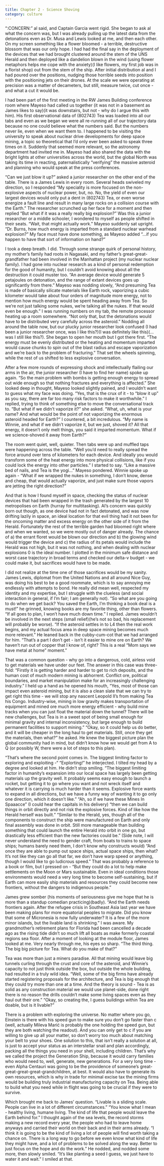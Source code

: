 ```yaml
---
title: Chapter 2 - Science Shoving
category: culture
---
```

“:CONCERN:” al said, and Captain Garcia went rigid. She began to ask al what the concern was, but I was already pulling up the latest data from the detonations even as Dr. Musa and Lewis looked at me, and then each other. On my screen something like a flower bloomed - a terrible, destructive blossom that was our only hope. I had had the final say in the deployment of the devices that we had brought clustered around the stem of the UNS Herald and then deployed like a dandelion blown in the wind (using flower metaphors helps me cope with the anxiety)(I like flowers, my first job was in a florist shop) out from the stem of the ship. After initial distribution al and I had poured over the positions, nudging those horrible seeds into position with the positioning jets on their drones. At the scale we were operating at precision was a matter of decameters, but still, measure twice, cut once - and what a cut it would be.

I had been part of the first meeting in the RW James Building conference room where Mayeso had called us together (it was not in a basement as James likes to say)(it was downstairs, but not - why do I argue this with him). His first observational data of (802743) Tea was loaded into all our tabs and even as we began we were all re-running all of our trajectory data because no one could believe what the numbers said. But the numbers never lie, even when we want them to. I happened to be visiting the university to speak about nuclear drive developments for deep space mining, a topic so theoretical that I’d only ever been asked to speak three times on it. Suddenly that seemed more relevant, so the astronomy department had invited me in. Mayeso had also shared the data with the bright lights at other universities across the world, but the global North was taking its time in reacting, paternalistically “verifying” the massive asteroid and planning who would speak at the press conferences.

“Can we just blow it up?” asked a junior researcher on the other end of the table. There is a James Lewis in every room. Several heads swiveled my direction, so I responded “My speciality is more focused on the non-explosive aspects of nuclear power, but, no. No, the yield of even our largest devices would only put a dent in (802743) Tea, or even worse energize a fault line and result in many large rocks on a collision course with the Earth.” The researcher scrunched up her face for a moment and then replied “But what if it was a really really big explosion?” Was this a junior researcher or a middle schooler, I wondered to myself as people shifted in their seats. “Wait, that might actually work.” Mayeso suddenly sat upright. “Dr. Burns, how much energy is imparted from a standard nuclear warhead explosion?” My face must have done something, as Mayeso added “…if you happen to have that sort of information on hand?”

I took a deep breath. I did. Through some strange quirk of personal history, my mother’s family had roots in Nagasaki, and my father’s great-great-grandfather had been involved in the Manhattan project (my nuclear nuclear family). I had gone into nuclear research as a kind of personal redemption for the good of humanity, but I couldn’t avoid knowing about all the destruction it could muster too. “An average device would generate 5 petajoules on detonation, and the range of extant devices goes up significantly from there.” Mayeso was nodding slowly, “And presuming Tea is made of basically silicate materials like Earth rock, vaporizing a cubic kilometer would take about four orders of magnitude more energy, not to mention how much energy would be spent heading away from Tea. So we’re not just talking some nukes, we’re talking all the nukes. If that would even be enough.” I was running numbers on my tab, the remote processor heating up a room somewhere. “Not only that, but the detonations would have to be distributed very carefully across the asteroid.” Nodding all around the table now, but our plucky junior researcher look confused (I had been a junior researcher once, was I like this?)(I was definitely like this)(…was I still like this?). She began to open her mouth but I got there first. “The energy must be evenly distributed or the heating and momentum imparted would cause chunks to spin out of the blast radius and escape vaporization and we’re back to the problem of fracturing.” That set the wheels spinning, while the rest of us shifted to less explosive conversation.

After a few more rounds of expressing shock and intellectually flailing our arms in the air, the junior researcher (I have to find her name) spoke up again. “So the main problem with bombs is getting enough energy to spread out wide enough so that nothing fractures and everything is affected.” She looked deep in thought, Mayeso looked slightly pained, and I wouldn’t want to guess what my face was doing. “Yes, that is the crux of it - to “blow it up” as you say, there are far too many risk factors to make it worthwhile.” I replied, trying to think of something else to move the conversational track to. “But what if we didn’t vaporize it?” she asked. “What, uh, what is your name? And what would be the point of not vaporizing the enormous asteroid headed for Earth?” I countered, a bit incredulous. “My name is Winnie, and what if we didn’t vaporize it, but we just, shoved it? All that energy, it doesn’t only melt things, you said it imparted momentum. What if we science-shoved it away from Earth?”

The room went quiet, well, quieter. Then tabs were up and muffled taps were happening across the table. “Well you’d need to really spread the force around over tens of kilometers for each device. And ideally you would transform some of the heat energy into more physical collisions, like if you could lock the energy into other particles.” I started to say. “Like a massive bed of nails, and Tea is the yogi…” Mayeso pondered. Winnie spoke up again - “What if we wrapped the nukes in something, I don’t know, dense and cheap, that would actually vaporize, and just make sure those vapors are jetting the right direction?”

And that is how I found myself in space, checking the status of nuclear devices that had been wrapped in the trash generated by the largest 10 metropolises on Earth (hurray for multitasking). Al’s concern was quickly born out though, as one device had not in fact detonated, and was now drifting lazily in space, an ideal location for that evil thing had it not been for the oncoming matter and excess energy on the other side of it from the Herald. Fortunately the rest of the terrible garden had bloomed right where and when we wanted, so we were mostly out of danger already. The chance of a) the errant floret would be blown our direction and b) the glowing wind would trigger the device and c) the radius of its petals would include the Herald was not high, but it was not nothing, and when dealing with nuclear explosions 0 is the ideal number. I plotted in the minimum safe distance and worst case trajectory in broad terms and checked our delta-v budget - we could make it, but sacrifices would have to be made.

I did not realize at the time one of those sacrifices would be my sanity. James Lewis, diplomat from the United Nations and all around Nice Guy, was doing his best to be a good roommate, which is to say annoying me endlessly with attempts to bond. He really did mean well, respected my identity and my expertise, but I struggle with the clueless (and social interaction in general, if I’m fair; I am generally not). “So what are you going to do when we get back? You saved the Earth, I’m thinking a book deal is a must!” he grinned, knowing books are my favorite thing, other than flowers. “If all goes to plan, I won’t have much down time.” I replied. James wouldn’t be involved in the next steps (small relief)(he’s not so bad, his replacement will probably be worse). “If the asteroid settles in to L4 then the real work begins, and my actual focus area in deep space mining becomes much more relevant.” He leaned back in the cubby-cum-cot that we had arranged for him. “That’s a part I don’t get - isn’t it easier to mine ore on Earth? We haven’t run out of copper that I know of, right? This is a real “Mom says we have metal at home” moment.”

That was a common question - why go into a dangerous, cold, airless void to get materials we have under our feet. The answer in this case was three-fold: “Firstly it is getting harder and harder to get to rich deposits, and the human cost of much modern mining is abhorrent. Conflict ore, political boundaries, and market manipulation make for an increasingly challenging industry.” I held up a hand as he opened his mouth, “Yes, most of those can impact even asteroid mining, but it is also a clean slate that we can try to get right this time - we will stop any nascent Leopold II’s from making Tea his Congo. Industry-wise, mining in low gravity makes transportation of equipment and mined ore much more energy efficient - why build mine tracks when you can just float the material down the tunnel? There will be new challenges, but Tea is in a sweet spot of being small enough for minimal gravity and internal inconsistency, but large enough to build permanent facilities to support mining.” “Okay, so it could help us do better, and it will be cheaper in the long haul to get materials. Still, once they get the materials, then what?” he asked. He knew the biggest picture plan the global community had in mind, but didn’t know how we would get from A to Q (or possibly W, there were a lot of steps to this plan).

“That’s where the second point comes in. The biggest limiting factor to exploring and exploiting -“ “Explorting!” he interjected. I tilted my head by a degree and looked at him. He didn’t stop smiling. “The biggest limiting factor in humanity’s expansion into our local space has largely been getting materials up the gravity well. It probably seems easy enough to launch a rocket, but getting it to go where you want and not wreck itself and whatever it is carrying is much harder than it seems. Explosive force wants to expand in all directions, but we have a funny way of wanting it to go only one direction, which it doesn’t like.” “Ah, so if we have these Mines In Spaaacce” (I could hear the capitals in his delivery) “then we can build things in orbit directly and not risk the explosive forces. Kind of like how the Herald herself was built.” “Similar to the Herald, yes, though all of the components to construct the ship were manufactured on Earth and only final assembly was done in orbit. Still more manageable than building something that could launch the entire Herald into orbit in one go, but drastically less efficient than the new factories could be.” (Side note, I will never understand the need to gender craft, from boats to trains to space ships; humans barely need them, I don’t know why constructs would) “And once they are able to pump out space ships, actual space ships, then what? It’s not like they can go all that far, we don’t have warp speed or anything, though I would like to go ludicrous speed.” That was probably a reference to a book or film, but I pressed on - “But they could do a lot to help make settlements on the Moon or Mars sustainable. Even in ideal conditions those environments would need a very long time to become self-sustaining, but if Earth can more easily ship materials and resources they could become new frontiers, without the dangers to indigenous people.”

James grew somber (his moments of seriousness give me hope that he is more than a standup comedian practicing)(badly). “And the Earth needs frontiers again. After the refugee crisis in Southeast Asia last year we have been making plans for more equatorial peoples to migrate. Did you know that some of Micronesia is now fully underwater? It is a few of the more minor islands, but the livable land is shrinking.” I was aware. My grandmother’s retirement plans for Florida had been cancelled a decade ago as the rising tide didn’t so much lift all boats as make formerly coastal regions sea floor. After a moment of looking at the module floor, James looked at me. Very nearly through me, his eyes so sharp. “The third thing. The big big picture for Tea. What do you make of that?”

Tea was more than just a miners paradise. All that mining would leave big tunnels curling through the crust and core of the asteroid, and Winnie’s capacity to not just think outside the box, but outside the whole building, had resulted in a truly wild idea. “Well, some of the big firms have already started registering proposals for the architecture, and Tea is big enough that they could try more than one at a time. And the theory is sound - Tea is as solid as any construction material we would use planet-side, done right there is no reason the drills couldn’t make some living spaces even as they haul out their ore.” “Okay, so creating the, I guess buildings within Tea are doable, but is it livable?”

There is a problem with exploring the universe. No matter where you go, Einstein is there with his speed gun to make sure you don’t go faster than c (well, actually Mileva Marić is probably the one holding the speed gun, but they are both watching the readout). And you can only get to c if you are willing to give up all your matter, so don’t worry too much about matching your belt to your shoes. One solution to this, that isn’t really a solution at all, is just to accept your status as an interstellar snail and plan accordingly, packing all the things you need in your shell, including children. That’s why we called the project the Generation Ship, because it would carry families who would need to, well, generate, new generations. For a very long time - even Alpha Centauri was going to be the providence of someone’s great-great-great-great-grandchildren, at best. It would also have to generate its own resources, which is why in trade for minimal excise tax the mining firms would be building truly industrial manufacturing capacity on Tea. Being able to build what you need while in flight was going to be crucial if they were to survive.

Which brought me back to James’ question. “Livable is a sliding scale. People can live in a lot of different circumstances.” “You know what I mean - healthy living, humane living. The kind of life that people would leave the Earth behind for.” I thought again of the sea levels, the record storms making a new record every year, the people who had to leave home anyways and carried their world on their back and in their arms already. “I think it is going to be the kind of living a lot of people will find worth taking a chance on. There is a long way to go before we even know what kind of life they might have, and a lot of problems to be solved along the way. Better to just focus on the hope and do the work.” He nodded, and nodded some more, then slowly smiled. “It’s like planting a seed I guess, we just have to water it and wait.” I smiled at that.
